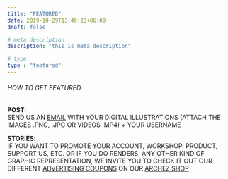 ```yaml
---
title: "FEATURED"
date: 2019-10-29T13:49:23+06:00
draft: false

# meta description
description: "this is meta description"

# type
type : "featured"
---
```


###### HOW TO GET FEATURED
**POST**:  
SEND US AN [EMAIL](mailto:featured@archezinternational.com?subject=Featured%20request) WITH YOUR DIGITAL ILLUSTRATIONS (ATTACH THE IMAGES .PNG, .JPG OR VIDEOS .MP4) + YOUR USERNAME
  
**STORIES**:  
IF YOU WANT TO PROMOTE YOUR ACCOUNT, WORKSHOP, PRODUCT, SUPPORT US, ETC. OR IF YOU DO RENDERS, ANY OTHER KIND OF GRAPHIC REPRESENTATION, WE INVITE YOU TO CHECK IT OUT OUR DIFFERENT [ADVERTISING COUPONS](/categories/coupon/) ON OUR [ARCHEZ SHOP](/shop)